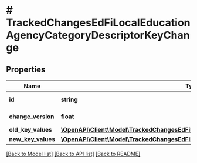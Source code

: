 # # TrackedChangesEdFiLocalEducationAgencyCategoryDescriptorKeyChange

## Properties

Name | Type | Description | Notes
------------ | ------------- | ------------- | -------------
**id** | **string** | Resource identifier | [optional]
**change_version** | **float** | Change version | [optional]
**old_key_values** | [**\OpenAPI\Client\Model\TrackedChangesEdFiLocalEducationAgencyCategoryDescriptorKey**](TrackedChangesEdFiLocalEducationAgencyCategoryDescriptorKey.md) |  | [optional]
**new_key_values** | [**\OpenAPI\Client\Model\TrackedChangesEdFiLocalEducationAgencyCategoryDescriptorKey**](TrackedChangesEdFiLocalEducationAgencyCategoryDescriptorKey.md) |  | [optional]

[[Back to Model list]](../../README.md#models) [[Back to API list]](../../README.md#endpoints) [[Back to README]](../../README.md)

